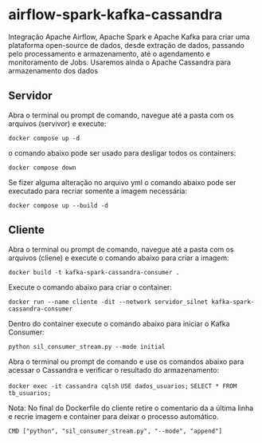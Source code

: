 # airflow-spark-kafka-cassandra
Integração Apache Airflow, Apache Spark e Apache Kafka para criar uma plataforma open-source de dados, desde extração de dados, passando pelo processamento e armazenamento, até o agendamento e monitoramento de Jobs. Usaremos ainda o Apache Cassandra para armazenamento dos dados



## Servidor

Abra o terminal ou prompt de comando, navegue até a pasta com os arquivos (servivor) e execute:

`docker compose up -d`

o comando abaixo pode ser usado para desligar todos os containers:

`docker compose down`

Se fizer alguma alteração no arquivo yml o comando abaixo pode ser executado para recriar somente a imagem necessária:

`docker compose up --build -d`


## Cliente

Abra o terminal ou prompt de comando, navegue até a pasta com os arquivos (cliene) e execute o comando abaixo para criar a imagem:

`docker build -t kafka-spark-cassandra-consumer .`

Execute o comando abaixo para criar o container:

`docker run --name cliente -dit --network servidor_silnet kafka-spark-cassandra-consumer`

Dentro do container execute o comando abaixo para iniciar o Kafka Consumer:

`python sil_consumer_stream.py --mode initial`

Abra o terminal ou prompt de comando e use os comandos abaixo para acessar o Cassandra e verificar o resultado do armazenamento:

`docker exec -it cassandra cqlsh`
`USE dados_usuarios;`
`SELECT * FROM tb_usuarios;`

Nota: No final do Dockerfile do cliente retire o comentario da a última linha e recrie imagem e container para deixar o processo automático.

`CMD ["python", "sil_consumer_stream.py", "--mode", "append"]`
